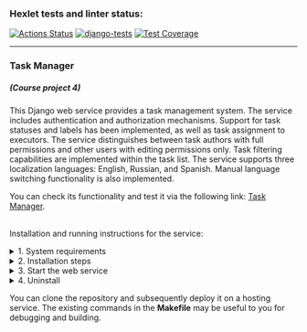 ### Hexlet tests and linter status:
[![Actions Status](https://github.com/dmkael/python-project-52/actions/workflows/hexlet-check.yml/badge.svg)](https://github.com/dmkael/python-project-52/actions)
[![django-tests](https://github.com/dmkael/python-project-52/actions/workflows/my_workflow.yaml/badge.svg)](https://github.com/dmkael/python-project-52/actions/workflows/my_workflow.yaml)
[![Test Coverage](https://api.codeclimate.com/v1/badges/30a8e8070441ff48b263/test_coverage)](https://codeclimate.com/github/dmkael/python-project-52/test_coverage)



---

### Task Manager
##### (Course project 4)
This Django web service provides a task management system. The service includes authentication and authorization mechanisms. Support for task statuses and labels has been implemented, as well as task assignment to executors. The service distinguishes between task authors with full permissions and other users with editing permissions only. Task filtering capabilities are implemented within the task list. The service supports three localization languages: English, Russian, and Spanish. Manual language switching functionality is also implemented.

You can check its functionality and test it via the following link: [Task Manager](https://python-project-52-4ipl.onrender.com).

\
Installation and running instructions for the service:

<details>
<summary>1. System requirements</summary>

- Python 3.10 or above ([download](https://www.python.org/downloads/))
- GIT-client ([download](https://git-scm.com/downloads/))
- PostgreSQL server with database ([download](https://www.postgresql.org/download/))
- Account and active API-key for the error collector service [Rollbar](https://rollbar.com/)

</details>

<details>
<summary>2. Installation steps</summary>

- __Linux__:
  - for current user:

      ```
    python3 -m pip install --user git+https://github.com/dmkael/python-project-52.git
      ```

  - to the system (using the built-in Python version) or to a virtual environment:

      ```
    python3 -m pip install git+https://github.com/dmkael/python-project-52.git
      ```

- __Windows__:
  - for current user:

      ```
    py -m pip install --user git+https://github.com/dmkael/python-project-52.git
      ```

  - to the system (using the built-in Python version) or to a virtual environment:

      ```
    py -m pip install git+https://github.com/dmkael/python-project-52.git
      ```

  _NOTE: During installation of the package "for user," it's necessary for the user-specific package directory to be accessible in the PATH variable. Detailed information:_
  _[Installing to the user documentation](https://packaging.python.org/en/latest/tutorials/installing-packages/#installing-to-the-user-site)_

For the service to function, three environment variables are required:

1. __SECRET_KEY__ - for the application to operate (you can generate any value yourself)
2. __DATABASE_URL__ - The path to your prepared database as a Unified Resource Identifier (URI): _postgres://{user}:{password}@{hostname}:{port}/{database-name}_
3. __ROLLBAR_ACCESS_TOKEN__ - with "access_token" value from Rollbar service.


  You can use the `python-dotenv` package and specify variables in a `.env` file located in the root of the package.
  Alternatively, you can set the variables directly in the operating system environment:
- __Linux (Ubuntu):__

  - Show available:
    ```
    printenv
    ```
  - Set for the user by specifying a value of MY_VAR=VALUE:
    ```
    echo MY_VAR=VALUE >> $HOME/.bashrc
    ```
  - Set for the system by specifying a value of MY_VAR=VALUE:
    ```
    sudo echo MY_VAR=VALUE >> /etc/environment
    ```
    _Alternatively, you can manually edit the specified files using a text editor like nano._


- __Windows:__
  - To run in the command line __cmd__ or __PowerShell__ as an administrator, or in the __Run__ menu, which opens with the __WIN + R__ keystroke combination (_Launching from the Run menu may start without administrator privileges, which prevents changing system variables_):
    ```
    rundll32.exe sysdm.cpl,EditEnvironmentVariables
    ```

After adding environment variables, you need to perform database migrations and collect static files in Django.:

- __Linux:__

  - run command:
    ```
    python3 $(pip show hexlet-code | grep -oP 'Location: \K.*')/task_manager/django_manage/manage.py migrate && python3 $(pip show hexlet-code | grep -oP 'Location: \K.*')/task_manager/django_manage/manage.py collectstatic
  
    ```

- __Windows:__
  
  - run command in __PowerShell__:
    ```
    <# apply migrations and collect static files #>
    $location = (pip show hexlet-code | Select-String -Pattern 'Location: (.*)' | ForEach-Object {
        if ($_.Matches.Count -gt 0) {
            $_.Matches[0].Groups[1].Value
        }
    }); $manager = "$location\task_manager\django_manage\manage.py"; Write-Output $manager; py "$manager" migrate; py "$manager" collectstatic --no-input

    ```

You also need to specify allowed hosts in the `ALLOWED_HOSTS` section of the `settings.py` file for the service to function correctly.:

- __Linux:__

  - run command:
    ```
    nano $(pip show hexlet-code | grep -oP 'Location: \K.*')/task_manager/settings.py

    ```

- __Windows:__

  - run command in __PowerShell__:
    ```
    $location = (pip show hexlet-code | Select-String -Pattern 'Location: (.*)' | ForEach-Object {
         if ($_.Matches.Count -gt 0) {
             $_.Matches[0].Groups[1].Value
         }
    }); notepad.exe $location\task_manager\settings.py;

    ```
Installation is now complete!
</details>

<details>
<summary>3. Start the web service</summary>

After installation, the web service is ready to be started. Optionally, you can set the environment variable __PORT__ to specify the port for the web service. If the variable is not set, the default value of __8000__ will be used. You can start it with the following commands:

- __Linux:__

  - run using __Django__ using debugging:
    ```
    export DEBUG=True; python3 $(pip show hexlet-code | grep -oP 'Location: \K.*')/task_manager/django_manage/manage.py runserver localhost:8000
    ```
  - run using __gunicorn__:
    ```
    export PORT=${PORT:-8000}; gunicorn -w 4 -b 0.0.0.0:${PORT} task_manager.asgi:application -k uvicorn.workers.UvicornWorker
    ```

- __Windows:__

  - run using __PowerShell__ with __Django__ using debugging:
    ```
    if (-not $env:DEBUG) {$env:DEBUG = "True"} $location = (pip show hexlet-code | Select-String -Pattern 'Location: (.*)' | ForEach-Object {
        if ($_.Matches.Count -gt 0) {
            $_.Matches[0].Groups[1].Value
        }
    }); $manager = "$location\task_manager\django_manage\manage.py"; py $manager runserver localhost:8000
    ```
  Since Windows does not support __gunicorn__, you can use __uvicorn__ for running the service.
  - run using __PowerShell__ with __uvicorn__:
    ```
    if (-not $env:PORT) {$env:PORT = "8000"} uvicorn --port=$env:PORT --workers=4 task_manager.asgi:application
    ```

To stop a service running via __uvicorn__ on Windows, you need to first press __CTRL + BREAK__, and then press __CTRL + C__. In other cases, you can stop the service by pressing __CTRL + C__, or by closing the terminal window..
</details>

<details>
  <summary>4. Uninstall</summary>
  
To uninstall the service, use in the command line: 

- __Linux__:

    ```
    python3 -m pip uninstall hexlet-code
    ```

- __Windows__:

    ```
    py -m pip uninstall hexlet-code
    ```

</details>

You can clone the repository and subsequently deploy it on a hosting service. The existing commands in the __Makefile__ may be useful to you for debugging and building.
